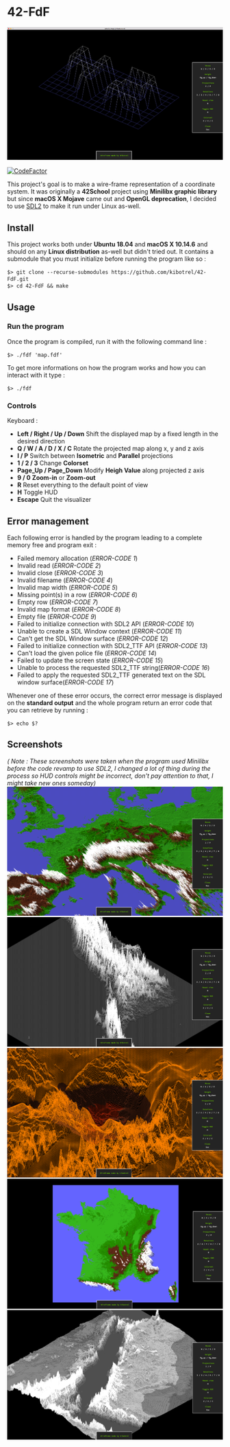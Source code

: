 # 42-FdF

![42](/screenshots/42.png)

[![CodeFactor](https://www.codefactor.io/repository/github/kibotrel/42-fdf/badge)](https://www.codefactor.io/repository/github/kibotrel/42-fdf)

This project's goal is to make a wire-frame representation of a coordinate system. It was originally a **42School** project using **Minilibx graphic library** but since **macOS X Mojave** came out and **OpenGL deprecation**, I decided to use [SDL2](https://www.libsdl.org/) to make it run under Linux as-well.

## Install

This project works both under **Ubuntu 18.04** and **macOS X 10.14.6** and should on any **Linux distribution** as-well but didn't tried out. It contains a submodule that you must initialize before running the program like so :

```shell
$> git clone --recurse-submodules https://github.com/kibotrel/42-FdF.git
$> cd 42-FdF && make
```

## Usage
### Run the program

Once the program is compiled, run it with the following command line :
```shell
$> ./fdf 'map.fdf'
```
To get more informations on how the program works and how you can interact with it type :
```shell
$> ./fdf
```

### Controls

Keyboard :
* **Left / Right / Up / Down** Shift the displayed map by a fixed length in the desired direction
* **Q / W / A / D / X / C** Rotate the projected map along x, y and z axis
* **I / P** Switch between **Isometric** and **Parallel** projections
* **1 / 2 / 3** Change **Colorset**
* **Page_Up / Page_Down** Modify **Heigh Value** along projected z axis
* **9 / 0** **Zoom-in** or **Zoom-out**
* **R** Reset everything to the default point of view
* **H** Toggle HUD
* **Escape** Quit the visualizer

## Error management

Each following error is handled by the program leading to a complete memory free and program exit :
* Failed memory allocation (*ERROR-CODE 1*)
* Invalid read (*ERROR-CODE 2*)
* Invalid close (*ERROR-CODE 3*)
* Invalid filename (*ERROR-CODE 4*)
* Invalid map width (*ERROR-CODE 5*)
* Missing point(s) in a row (*ERROR-CODE 6*)
* Empty row (*ERROR-CODE 7*)
* Invalid map format (*ERROR-CODE 8*)
* Empty file (*ERROR-CODE 9*)
* Failed to initialize connection with SDL2 API (*ERROR-CODE 10*)
* Unable to create a SDL Window context (*ERROR-CODE 11*)
* Can't get the SDL Window surface (*ERROR-CODE 12*)
* Failed to initialize connection with SDL2_TTF API (*ERROR-CODE 13*)
* Can't load the given police file (*ERROR-CODE 14*)
* Failed to update the screen state (*ERROR-CODE 15*)
* Unable to process the requested SDL2_TTF string(*ERROR-CODE 16*)
* Failed to apply the requested SDL2_TTF generated text on the SDL window surface(*ERROR-CODE 17*)

Whenever one of these error occurs, the correct error message is displayed on the **standard output** and the whole program return an error code that you can retrieve by running :
```shell
$> echo $?
```

## Screenshots
*( Note : These screenshots were taken when the program used Minilibx before the code revamp to use SDL2, I changed a lot of thing during the process so HUD controls might be incorrect, don't pay attention to that, I might take new ones someday)*
![Europe](/screenshots/Europe.png)
![Andes](/screenshots/Andes.png)
![Venus](/screenshots/Venus.png)
![France](/screenshots/France.png)
![Red_Sea](/screenshots/Red_Sea.png)
